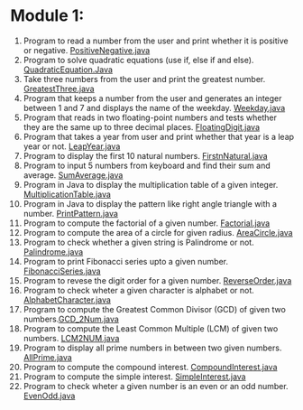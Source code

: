 # Module 1:

1. Program to read a number from the user and print whether it is positive or negative. [PositiveNegative.java](https://github.com/SujanKutty/java-programs/blob/main/module1/PositiveNegative.java)
2. Program to solve quadratic equations (use if, else if and else).  [QuadraticEquation.Java](https://github.com/SujanKutty/java-programs/blob/main/module1/QuadraticEquation.java)
3. Take three numbers from the user and print the greatest number. [GreatestThree.java](https://github.com/SujanKutty/java-programs/blob/main/module1/GreatestThree.java)
4. Program that keeps a number from the user and generates an integer between 1 and 7 and displays 
the name of the weekday. [Weekday.java](https://github.com/SujanKutty/java-programs/blob/main/module1/Weekday.java)
5. Program that reads in two floating-point numbers and tests whether they are the same up to three decimal places. [FloatingDigit.java](https://github.com/SujanKutty/java-programs/blob/main/module1/FloatingDigit.java)
6. Program that takes a year from user and print whether that year is a leap year or not. [LeapYear.java](https://github.com/SujanKutty/java-programs/blob/main/module1/LeapYear.java)
7. Program to display the first 10 natural numbers.    [FirstnNatural.java](https://github.com/SujanKutty/java-programs/blob/main/module1/FirstnNatural.java)
8. Program to input 5 numbers from keyboard and find their sum and average. [SumAverage.java](https://github.com/SujanKutty/java-programs/blob/main/module1/SumAverage.java)
9. Program in Java to display the multiplication table of a given integer. [MultiplicationTable.java](https://github.com/SujanKutty/java-programs/blob/main/module1/MultiplicationTable.java)
10. Program in Java to display the pattern like right angle triangle with a number. [PrintPattern.java](https://github.com/SujanKutty/java-programs/blob/main/module1/PrintPattern.java)
11. Program to compute the factorial of a given number. [Factorial.java](https://github.com/SujanKutty/java-programs/blob/main/module1/Factorial.java)
12. Program to compute the area of a circle for given radius. [AreaCircle.java](https://github.com/SujanKutty/java-programs/blob/main/module1/AreaCircle.java)
13. Program to check whether a given string is Palindrome or not. [Palindrome.java](https://github.com/SujanKutty/java-programs/blob/main/module1/Palindrome.java)
14. Program to print Fibonacci series upto a given number. [FibonacciSeries.java](https://github.com/SujanKutty/java-programs/blob/main/module1/FibonacciSeries.java)
15. Program to revese the digit order for a given number. [ReverseOrder.java](https://github.com/SujanKutty/java-programs/blob/main/module1/ReverseOrder.java)
16. Program to check wheter a given character is alphabet or not. [AlphabetCharacter.java](https://github.com/SujanKutty/java-programs/blob/main/module1/AlphabetCharacter.java)
17. Program to compute the Greatest Common Divisor (GCD) of given two numbers.[GCD_2Num.java](https://github.com/SujanKutty/java-programs/blob/main/module1/GCD_2Num.java)
18. Program to compute the Least Common Multiple (LCM) of given two numbers. [LCM2NUM.java](https://github.com/SujanKutty/java-programs/blob/main/module1/LCM2NUM.java)
19. Program to display all prime numbers in between two given numbers. [AllPrime.java](https://github.com/SujanKutty/java-programs/blob/main/module1/AllPrime.java)
20. Program to compute the compound interest. [CompoundInterest.java](https://github.com/SujanKutty/java-programs/blob/main/module1/CompoundInterest.java)
21. Program to compute the simple interest. [SimpleInterest.java](https://github.com/SujanKutty/java-programs/blob/main/module1/SimpleInterest.java)
22. Program to check wheter a given number is an even or an odd number. [EvenOdd.java](https://github.com/SujanKutty/java-programs/blob/main/module1/EvenOdd.java)
